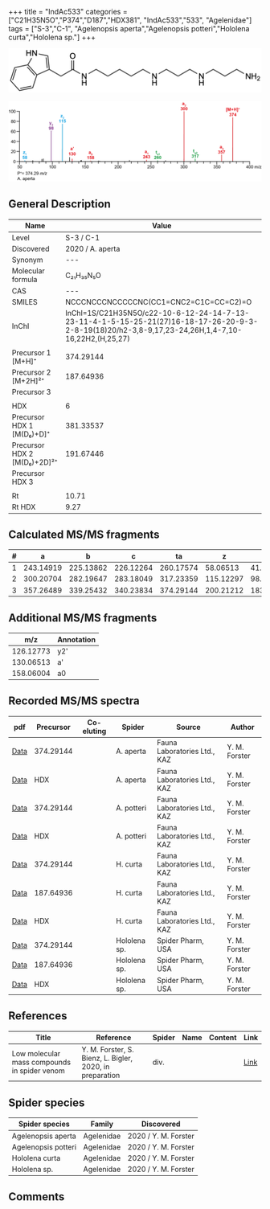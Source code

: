 +++
title = "IndAc533"
categories = ["C21H35N5O","P374","D187","HDX381",
"IndAc533","533",
"Agelenidae"]
tags = ["S-3","C-1",
"Agelenopsis aperta","Agelenopsis potteri","Hololena curta","Hololena sp."]
+++

![](/img/IndAc533.png)

![](/img_MSMS/374_IndAc533_Aa.png?classes=border)

## General Description

| Name                        | Value            |
|-----------------------------|------------------|
| Level                       | S-3 / C-1               |
| Discovered                  | 2020 / A. aperta |
| Synonym                     | ---              |
| Molecular formula           | C₂₁H₃₅N₅O        |
| CAS                         | ---              |
| SMILES | NCCCNCCCNCCCCCNC(CC1=CNC2=C1C=CC=C2)=O  |
| InChI  | InChI=1S/C21H35N5O/c22-10-6-12-24-14-7-13-23-11-4-1-5-15-25-21(27)16-18-17-26-20-9-3-2-8-19(18)20/h2-3,8-9,17,23-24,26H,1,4-7,10-16,22H2,(H,25,27)  |
|                             |                  |
| Precursor 1 [M+H]⁺          | 374.29144          |
| Precursor 2 [M+2H]²⁺        | 187.64936          |
| Precursor 3                 |                    |
|                             |                    |
| HDX                         | 6                  |
| Precursor HDX 1 [M(D₆)+D]⁺   | 381.33537          |
| Precursor HDX 2 [M(D₆)+2D]²⁺ | 191.67446          |
| Precursor HDX 3             |                  |
|                             |                  |
| Rt                          | 10.71            |
| Rt HDX                      | 9.27             |

## Calculated MS/MS fragments

| # | a         | b         | c         | ta        | z         | y         | tz        |
|---|-----------|-----------|-----------|-----------|-----------|-----------|-----------|
| 1 | 243.14919 | 225.13862 | 226.12264 | 260.17574 | 58.06513 | 41.03858 | 75.09167 |
| 2 | 300.20704 | 282.19647 | 283.18049 | 317.23359 | 115.12297 | 98.09643 | 132.14952 |
| 3 | 357.26489 | 339.25432 | 340.23834 | 374.29144 | 200.21212 | 183.18558 | 217.23867 |

## Additional MS/MS fragments

| m/z       | Annotation |
|-----------|------------|
| 126.12773 | y2'        |
| 130.06513 | a'         |
| 158.06004 | a0         |

## Recorded MS/MS spectra

| pdf                                           | Precursor | Co-eluting | Spider    | Source                       | Author        |
|-----------------------------------------------|-----------|------------|-----------|------------------------------|---------------|
| [Data](/pdf/A-aperta/374_IndAc533_Aa.pdf)     | 374.29144 |            | A. aperta | Fauna Laboratories Ltd., KAZ | Y. M. Forster |
| [Data](/pdf/A-aperta/374_IndAc533_Aa_HDX.pdf) | HDX       |            | A. aperta | Fauna Laboratories Ltd., KAZ | Y. M. Forster |
| [Data](/pdf/A-potteri/374_IndAc533_Ap.pdf) | 374.29144 |           | A. potteri | Fauna Laboratories Ltd., KAZ | Y. M. Forster |
| [Data](/pdf/A-potteri/374_IndAc533_Ap_HDX.pdf) | HDX |           | A. potteri | Fauna Laboratories Ltd., KAZ | Y. M. Forster |
| [Data](/pdf/H-curta/374_IndAc533_Hc.pdf) | 374.29144 |           | H. curta | Fauna Laboratories Ltd., KAZ | Y. M. Forster |
| [Data](/pdf/H-curta/374_IndAc533_Hc_2.pdf) | 187.64936 |           | H. curta | Fauna Laboratories Ltd., KAZ | Y. M. Forster |
| [Data](/pdf/H-curta/374_IndAc533_Hc_HDX.pdf) | HDX |           | H. curta | Fauna Laboratories Ltd., KAZ | Y. M. Forster |
| [Data](/pdf/Hololena-sp/374_IndAc533_Ho-sp.pdf) | 374.29144 |           | Hololena sp. | Spider Pharm, USA | Y. M. Forster |
| [Data](/pdf/Hololena-sp/374_IndAc533_Ho-sp_2.pdf) | 187.64936 |           | Hololena sp. | Spider Pharm, USA | Y. M. Forster |
| [Data](/pdf/Hololena-sp/374_IndAc533_Ho-sp_HDX.pdf) | HDX |           | Hololena sp. | Spider Pharm, USA | Y. M. Forster |

## References

| Title     | Reference   | Spider    | Name   | Content  | Link |
|-----------|-------------|-----------|--------|----------|-----|
| Low molecular mass compounds in spider venom      | Y. M. Forster, S. Bienz, L. Bigler, 2020, in preparation          | div.       |   |   | [Link](unknown) |

## Spider species

| Spider species     | Family     | Discovered           |
|--------------------|------------|----------------------|
| Agelenopsis aperta | Agelenidae | 2020 / Y. M. Forster |
| Agelenopsis potteri | Agelenidae | 2020 / Y. M. Forster |
| Hololena curta | Agelenidae | 2020 / Y. M. Forster |
| Hololena sp. | Agelenidae | 2020 / Y. M. Forster |

## Comments